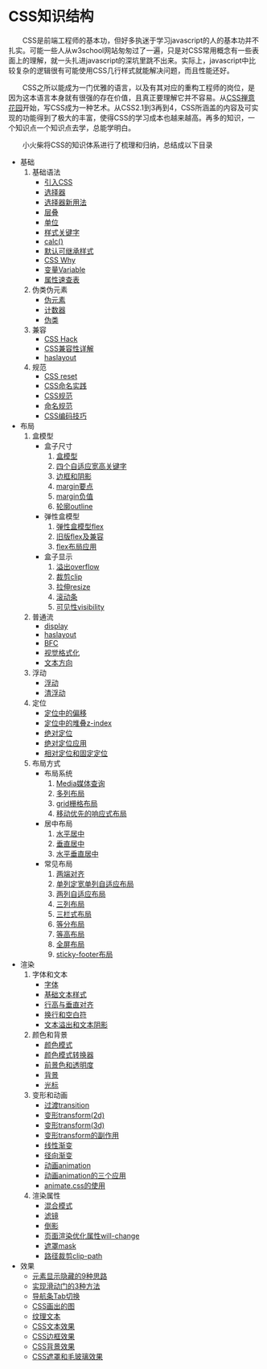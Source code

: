 # CSS知识结构

　　CSS是前端工程师的基本功，但好多执迷于学习javascript的人的基本功并不扎实。可能一些人从w3school网站匆匆过了一遍，只是对CSS常用概念有一些表面上的理解，就一头扎进javascript的深坑里跳不出来。实际上，javascript中比较复杂的逻辑很有可能使用CSS几行样式就能解决问题，而且性能还好。

　　CSS之所以能成为一门优雅的语言，以及有其对应的重构工程师的岗位，是因为这本语言本身就有很强的存在价值，且真正要理解它并不容易。从[CSS禅意花园](http://www.csszengarden.com/)开始，写CSS成为一种艺术。从CSS2.1到3再到4，CSS所涵盖的内容及可实现的功能得到了极大的丰富，使得CSS的学习成本也越来越高。再多的知识，一个知识点一个知识点去学，总能学明白。

　　小火柴将CSS的知识体系进行了梳理和归纳，总结成以下目录

  * 基础
      1. 基础语法
          * [引入CSS](grammar/grammar_intro.md)
          * [选择器](grammar/grammar_selector.md)
          * [选择器新用法](grammar/grammar_selectorNew.md)
          * [层叠](grammar/grammar_cascading.md)
          * [单位](grammar/grammar_Unit.md)
          * [样式关键字](grammar/grammar_keywords.md)
          * [calc()](grammar/grammar_calc.md)
          * [默认可继承样式](grammar/grammar_inherit.md)
          * [CSS Why](grammar/grammar_why.md)
          * [变量Variable](grammar/grammar_variable.md)
          * [属性速查表](grammer/grammar_attribute.md)
      2. 伪类伪元素
          * [伪元素](grammar/grammar_PseudoEle.md)
          * [计数器](grammar/grammar_counter.md)
          * [伪类](grammar/grammar_PseudoClass.md)
      3. 兼容
          * [CSS Hack](grammar/grammar_hack.md)
          * [CSS兼容性详解](grammar/grammar_compatible.md)
          * [haslayout](grammar/grammar_haslayout.md)
      4. 规范
          * [CSS reset](grammar/grammar_reset.md)
          * [CSS命名实践](grammar/grammar_CSSNamed.md)
          * [CSS规范](grammar/grammar_specification.md)
          * [命名规范](grammar/grammar_namingConvention.md)
          * [CSS编码技巧](grammar/grammar_codingTech.md)
  * 布局
      1. 盒模型
          * 盒子尺寸 
            1. [盒模型](layout/box/box.md)
            2. [四个自适应宽高关键字](layout/box/WHkeywords.md)
            3. [边框和阴影](layout/box/borderAndShadow.md)
            4. [margin要点](layout/box/marginKey.md)
            5. [margin负值](layout/box/marginNeg.md)
            6. [轮廓outline](layout/box/outline.md)
          * 弹性盒模型
            1. [弹性盒模型flex](layout/box/flex.md)
            2. [旧版flex及兼容](layout/box/flexCompatible.md)
            3. [flex布局应用](layout/box/flexLayout.md)
          * 盒子显示
            1. [溢出overflow](layout/box/overflow/overflow.md)
            2. [裁剪clip](layout/box/overflow/clip.md)
            3. [拉伸resize](layout/box/overflow/resize.md)
            4. [滚动条](layout/box/overflow/scrollBar.md)
            5. [可见性visibility](layout/box/overflow/visibility.md)
      2. 普通流
          * [display](layout/FC/display.md)
          * [haslayout](layout/FC/haslayout.md)
          * [BFC](layout/FC/BFC.md)
          * [视觉格式化](layout/FC/visualFormat.md)
          * [文本方向](layout/FC/dir.md)
      3. 浮动
          * [浮动](layout/float/float.md)
          * [清浮动](layout/float/clear.md)
      4. 定位
          * [定位中的偏移](layout/position/offset.md)
          * [定位中的堆叠z-index](layout/position/zIndex.md)
          * [绝对定位](layout/position/absolute.md)
          * [绝对定位应用](layout/position/absoluteApply.md)
          * [相对定位和固定定位](layout/position/relativeAndFixed.md)
      5. 布局方式
          * 布局系统
            1. [Media媒体查询](layout/layoutMode/media.md)
            2. [多列布局](layout/layoutMode/columns.md)
            3. [grid栅格布局](layout/layoutMode/grid.md)
            4. [移动优先的响应式布局](layout/layoutMode/mobileFirst.md)
          * 居中布局
            1. [水平居中](layout/layoutMode/center.md)
            2. [垂直居中](layout/layoutMode/middle.md)
            3. [水平垂直居中](layout/layoutMode/centerAndMiddle.md)
          * 常见布局 
            1. [两端对齐](layout/layoutMode/justify.md)
            2. [单列定宽单列自适应布局](layout/layoutMode/oneFixedAndOneAdaptive.md)
            3. [两列自适应布局](layout/layoutMode/twoAdaptive.md)
            4. [三列布局](layout/layoutMode/threeColumns.md)
            5. [三栏式布局](layout/layoutMode/sepcialThreeColumns.md)
            6. [等分布局](layout/layoutMode/equalPart.md)
            7. [等高布局](layout/layoutMode/equalHeight.md)
            8. [全屏布局](layout/layoutMode/fullScreen.md)
            9. [sticky-footer布局](layout/layoutMode/stickyFooter.md)
  * 渲染
      1. 字体和文本
          * [字体](render/text/font.md)
          * [基础文本样式](render/text/textStyle.md)
          * [行高与垂直对齐](render/text/lineHeight.md)
          * [换行和空白符](render/text/wrap.md)
          * [文本溢出和文本阴影](render/text/textOverflowAndShadow.md)
      2. 颜色和背景
          * [颜色模式](render/color/colorMode.md)
          * [颜色模式转换器](render/color/colorModer.md)
          * [前景色和透明度](render/color/colorAndOpacity.md)
          * [背景](render/color/background.md)
          * [光标](render/color/cursor.md)
      3. 变形和动画
          * [过渡transition](render/animation/transition.md)
          * [变形transform(2d)](render/animation/transform2d.md)
          * [变形transform(3d)](render/animation/transform3d.md)
          * [变形transform的副作用](render/animation/sideEffectOfTransform.md)
          * [线性渐变](render/animation/linearRradient.md)
          * [径向渐变](render/animation/radialRradient.md)
          * [动画animation](render/animation/animation.md)
          * [动画animation的三个应用](render/animation/animationApply.md)
          * [animate.css的使用](render/animation/animate.md)
      4. 渲染属性    
          * [混合模式](render/renderAttr/blendMode.md)
          * [滤镜](render/renderAttr/filter.md)
          * [倒影](render/renderAttr/reflect.md)
          * [页面渲染优化属性will-change](render/renderAttr/willChange.md)
          * [遮罩mask](render/renderAttr/mask.md)
          * [路径裁剪clip-path](render/renderAttr/clipPath.md)
  * 效果
      * [元素显示隐藏的9种思路](impact/showHide.md)
      * [实现滑动门的3种方法](impact/sliding.md)
      * [导航条Tab切换](impact/tab.md)
      * [CSS画出的图](impact/picture.md)
      * [纹理文本](impact/vein.md)
      * [CSS文本效果](impact/textEffects.md)
      * [CSS边框效果](impact/borderEffects.md)
      * [CSS背景效果](impact/backgroundEffects.md)
      * [CSS遮罩和毛玻璃效果](impact/maskEffects.md)